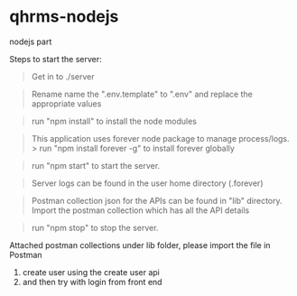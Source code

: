 # qhrms-nodejs
nodejs part 

Steps to start the server:

> Get in to ./server

> Rename name the ".env.template" to ".env" and replace the appropriate values

> run "npm install" to install the node modules

> This application uses forever node package to manage process/logs. 
	> run "npm install forever -g" to install forever globally

> run "npm start" to start the server. 

> Server logs can be found in the user home directory (.forever)

> Postman collection json for the APIs can be found in "lib" directory. Import the postman collection which has all the API details

> run "npm stop" to stop the server.


Attached postman collections under lib folder, please import the file in Postman 
1. create user using the create user api 
2. and then try with login from front end
